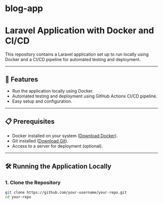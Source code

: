 # blog-app
 
# Laravel Application with Docker and CI/CD

This repository contains a Laravel application set up to run locally using Docker and a CI/CD pipeline for automated testing and deployment.

---

## 🚀 Features
- Run the application locally using Docker.
- Automated testing and deployment using GitHub Actions CI/CD pipeline.
- Easy setup and configuration.

---

## 📋 Prerequisites
- Docker installed on your system ([Download Docker](https://www.docker.com/products/docker-desktop)).
- Git installed ([Download Git](https://git-scm.com/)).
- Access to a server for deployment (optional).

---

## 🛠️ Running the Application Locally

### 1. Clone the Repository
```bash
git clone https://github.com/your-username/your-repo.git
cd your-repo

